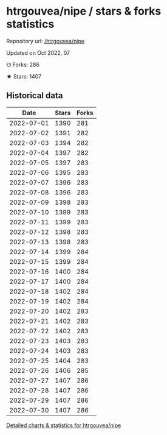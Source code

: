 # htrgouvea/nipe / stars & forks statistics

Repository url: [/htrgouvea/nipe](https://github.com/htrgouvea/nipe)

Updated on Oct 2022, 07

☋ Forks: 286

★ Stars: 1407

## Historical data
| Date | Stars | Forks |
|------|-------|-------|
| 2022-07-01 | 1390 | 281 | 
| 2022-07-02 | 1391 | 282 | 
| 2022-07-03 | 1394 | 282 | 
| 2022-07-04 | 1397 | 282 | 
| 2022-07-05 | 1397 | 283 | 
| 2022-07-06 | 1395 | 283 | 
| 2022-07-07 | 1396 | 283 | 
| 2022-07-08 | 1396 | 283 | 
| 2022-07-09 | 1398 | 283 | 
| 2022-07-10 | 1399 | 283 | 
| 2022-07-11 | 1399 | 283 | 
| 2022-07-12 | 1398 | 283 | 
| 2022-07-13 | 1398 | 283 | 
| 2022-07-14 | 1399 | 284 | 
| 2022-07-15 | 1399 | 284 | 
| 2022-07-16 | 1400 | 284 | 
| 2022-07-17 | 1400 | 284 | 
| 2022-07-18 | 1402 | 284 | 
| 2022-07-19 | 1402 | 284 | 
| 2022-07-20 | 1402 | 283 | 
| 2022-07-21 | 1402 | 283 | 
| 2022-07-22 | 1402 | 283 | 
| 2022-07-23 | 1403 | 283 | 
| 2022-07-24 | 1403 | 283 | 
| 2022-07-25 | 1404 | 283 | 
| 2022-07-26 | 1406 | 285 | 
| 2022-07-27 | 1407 | 286 | 
| 2022-07-28 | 1407 | 286 | 
| 2022-07-29 | 1407 | 286 | 
| 2022-07-30 | 1407 | 286 | 


[Detailed charts & statistics for htrgouvea/nipe](https://reviewgithub.com/rep/htrgouvea/nipe)
